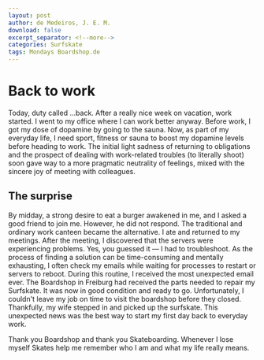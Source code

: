 ```yaml
---
layout: post
author: de Medeiros, J. E. M.
download: false
excerpt_separator: <!--more-->
categories: Surfskate
tags: Mondays Boardshop.de 
---
```


# Back to work
Today, duty called ...back. After a really nice week on vacation, work started. I went to my office where I can work better anyway. Before work, I got my dose of dopamine by going to the sauna. Now, as part of my everyday life, I need sport, fitness or sauna to boost my dopamine levels before heading to work. The initial light sadness of returning to obligations and the prospect of dealing with work-related troubles (to literally shoot) soon gave way to a more pragmatic neutrality of feelings, mixed with the sincere joy of meeting with colleagues.
<!--more-->

## The surprise

By midday, a strong desire to eat a burger awakened in me, and I asked a good friend to join me. However, he did not respond. The traditional and ordinary work canteen became the alternative. I ate and returned to my meetings. After the meeting, I discovered that the servers were experiencing problems. Yes, you guessed it — I had to troubleshoot. As the process of finding a solution can be time-consuming and mentally exhausting, I often check my emails while waiting for processes to restart or servers to reboot. During this routine, I received the most unexpected email ever. The Boardshop in Freiburg had received the parts needed to repair my Surfskate. It was now in good condition and ready to go. Unfortunately, I couldn't leave my job on time to visit the boardshop before they closed. Thankfully, my wife stepped in and picked up the surfskate. This unexpected news was the best way to start my first day back to everyday work.

Thank you Boardshop and thank you Skateboarding. Whenever I lose myself Skates help me remember who I am and what my life really means.